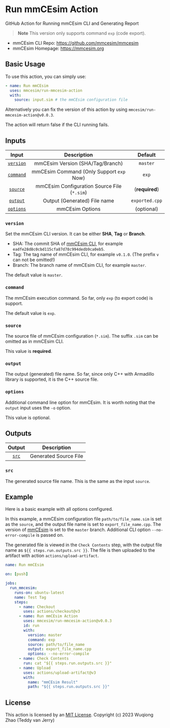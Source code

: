 # Run mmCEsim Action
GitHub Action for Running mmCEsim CLI and Generating Report

> **Note** This version only supports command `exp` (code export).

- mmCEsim CLI Repo: https://github.com/mmcesim/mmcesim
- mmCEsim Homepage: https://mmcesim.org

## Basic Usage

To use this action, you can simply use:
```yml
- name: Run mmCEsim
  uses: mmcesim/run-mmcesim-action
  with:
    source: input.sim # the mmCEsim configuration file
```
Alternatively you can fix the version of this action by using
`mmcesim/run-mmcesim-action@v0.0.3`.

The action will return false if the CLI running fails.

## Inputs

| Input | Description | Default |
| :-: | :-: | :-: |
| [`version`](#version) | mmCEsim Version (SHA/Tag/Branch) | `master` |
| [`command`](#command) | mmCEsim Command (Only Support `exp` Now) | `exp` |
| [`source`](#source) | mmCEsim Configuration Source File (`*.sim`) | (**required**) |
| [`output`](#output) | Output (Generated) File name | `exported.cpp` |
| [`options`](#options) | mmCEsim Options | (optional) |

### `version`
Set the mmCEsim CLI version. It can be either **SHA**, **Tag** or **Branch**.
- SHA: The commit SHA of [mmCEsim CLI](https://github.com/mmcesim/mmcesim), for example `eadfe28d8c0cbd115cfa87d78c994dedb9ca0eb5`.
- Tag: The tag name of mmCEsim CLI, for example `v0.1.0`. (The prefix `v` can not be omitted!)
- Branch: The branch name of mmCEsim CLI, for example `master`.

The default value is `master`.

### `command`
The mmCEsim execution command.
So far, only `exp` (to export code) is support.

The default value is `exp`.

### `source`
The source file of mmCEsim configuration (`*.sim`).
The suffix `.sim` can be omitted as in mmCEsim CLI.

This value is **required**.

### `output`
The output (generated) file name.
So far, since only C++ with Armadillo library is supported, it is the C++ source file.

### `options`
Additional command line option for mmCEsim.
It is worth noting that the `output` input uses the `-o` option.

This value is optional.

## Outputs

| Output | Description |
| :-: | :-: |
| [`src`](#src) | Generated Source File |

### `src`
The generated source file name.
This is the same as the input `source`.

## Example

Here is a basic example with all options configured.

In this example, a mmCEsim configuration file `path/to/file_name.sim` is set as the `source`,
and the output file name is set to `export_file_name.cpp`.
The version of [mmCEsim](https://github.com/mmcesim/mmcesim) is set to the `master` branch.
Additional CLI option `--no-error-compile` is passed on.

The generated file is viewed in the `Check Contents` step,
with the output file name as `${{ steps.run.outputs.src }}`.
The file is then uploaded to the artifact with action `actions/upload-artifact`.

```yml
name: Run mmCEsim

on: [push]

jobs:
  run_mmcesim:
    runs-on: ubuntu-latest
    name: Test Tag
    steps:
      - name: Checkout
        uses: actions/checkout@v3
      - name: Run mmCEsim Action
        uses: mmcesim/run-mmcesim-action@v0.0.3
        id: run
        with:
          version: master
          command: exp
          source: path/to/file_name
          output: export_file_name.cpp
          options: --no-error-compile
      - name: Check Contents
        run: cat "${{ steps.run.outputs.src }}"
      - name: Upload
        uses: actions/upload-artifact@v3
        with:
          name: "mmCEsim Result"
          path: "${{ steps.run.outputs.src }}"
```

## License
This action is licensed by an [MIT License](LICENSE).
Copyright (c) 2023 Wuqiong Zhao (Teddy van Jerry)

